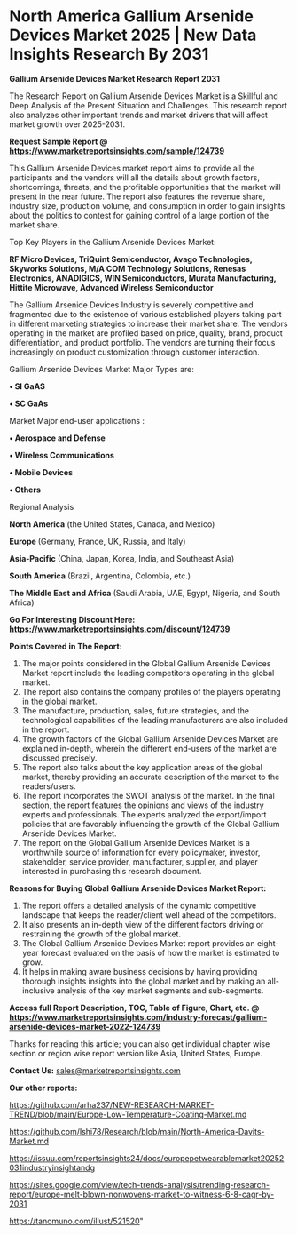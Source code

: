 # North America Gallium Arsenide Devices Market 2025 | New Data Insights Research By 2031

<strong>Gallium Arsenide Devices Market Research Report 2031</strong>

The Research Report on Gallium Arsenide Devices Market is a Skillful and Deep Analysis of the Present Situation and Challenges. This research report also analyzes other important trends and market drivers that will affect market growth over 2025-2031.

<strong>Request Sample Report @ <a href=https://www.marketreportsinsights.com/sample/124739>https://www.marketreportsinsights.com/sample/124739</a></strong>

This Gallium Arsenide Devices market report aims to provide all the participants and the vendors will all the details about growth factors, shortcomings, threats, and the profitable opportunities that the market will present in the near future. The report also features the revenue share, industry size, production volume, and consumption in order to gain insights about the politics to contest for gaining control of a large portion of the market share.

Top Key Players in the Gallium Arsenide Devices Market:

<strong>RF Micro Devices, TriQuint Semiconductor, Avago Technologies, Skyworks Solutions, M/A COM Technology Solutions, Renesas Electronics, ANADIGICS, WIN Semiconductors, Murata Manufacturing, Hittite Microwave, Advanced Wireless Semiconductor</strong>

The Gallium Arsenide Devices Industry is severely competitive and fragmented due to the existence of various established players taking part in different marketing strategies to increase their market share. The vendors operating in the market are profiled based on price, quality, brand, product differentiation, and product portfolio. The vendors are turning their focus increasingly on product customization through customer interaction.

Gallium Arsenide Devices Market Major Types are:

<strong>• SI GaAS

• SC GaAs</strong>

Market Major end-user applications :

<strong>• Aerospace and Defense

• Wireless Communications

• Mobile Devices

• Others</strong>

Regional Analysis

</u><strong><b>North America</b></strong> (the United States, Canada, and Mexico)

<strong><b>Europe </b></strong>(Germany, France, UK, Russia, and Italy)

<strong><b>Asia-Pacific</b></strong> (China, Japan, Korea, India, and Southeast Asia)

<strong><b>South America</b></strong> (Brazil, Argentina, Colombia, etc.)

<strong><b>The Middle East and Africa</b></strong> (Saudi Arabia, UAE, Egypt, Nigeria, and South Africa)

<strong>Go For Interesting Discount Here: <a href=https://www.marketreportsinsights.com/discount/124739>https://www.marketreportsinsights.com/discount/124739</a></strong>

<strong>Points Covered in The Report:</strong>
<ol>
  <li>The major points considered in the Global Gallium Arsenide Devices Market report include the leading competitors operating in the global market.</li>
  <li>The report also contains the company profiles of the players operating in the global market.</li>
  <li>The manufacture, production, sales, future strategies, and the technological capabilities of the leading manufacturers are also included in the report.</li>
  <li>The growth factors of the Global Gallium Arsenide Devices Market are explained in-depth, wherein the different end-users of the market are discussed precisely.</li>
  <li>The report also talks about the key application areas of the global market, thereby providing an accurate description of the market to the readers/users.</li>
  <li>The report incorporates the SWOT analysis of the market. In the final section, the report features the opinions and views of the industry experts and professionals. The experts analyzed the export/import policies that are favorably influencing the growth of the Global Gallium Arsenide Devices Market.</li>
  <li>The report on the Global Gallium Arsenide Devices Market is a worthwhile source of information for every policymaker, investor, stakeholder, service provider, manufacturer, supplier, and player interested in purchasing this research document.</li>
</ol>
<strong>Reasons for Buying Global Gallium Arsenide Devices Market Report:</strong>

<ol>
  <li>The report offers a detailed analysis of the dynamic competitive landscape that keeps the reader/client well ahead of the competitors.</li>
  <li>It also presents an in-depth view of the different factors driving or restraining the growth of the global market.</li>
  <li>The Global Gallium Arsenide Devices Market report provides an eight-year forecast evaluated on the basis of how the market is estimated to grow.</li>
  <li>It helps in making aware business decisions by having providing thorough insights insights into the global market and by making an all-inclusive analysis of the key market segments and sub-segments.</li>
</ol>
<strong>Access full Report Description, TOC, Table of Figure, Chart, etc. @ <a href=https://www.marketreportsinsights.com/industry-forecast/gallium-arsenide-devices-market-2022-124739>https://www.marketreportsinsights.com/industry-forecast/gallium-arsenide-devices-market-2022-124739</a></strong>


Thanks for reading this article; you can also get individual chapter wise section or region wise report version like Asia, United States, Europe.

<strong>Contact Us:</strong>
sales@marketreportsinsights.com

<strong>Our other reports:</strong>

<a href=https://github.com/arha237/NEW-RESEARCH-MARKET-TREND/blob/main/Europe-Low-Temperature-Coating-Market.md>https://github.com/arha237/NEW-RESEARCH-MARKET-TREND/blob/main/Europe-Low-Temperature-Coating-Market.md</a>

<a href=https://github.com/Ishi78/Research/blob/main/North-America-Davits-Market.md>https://github.com/Ishi78/Research/blob/main/North-America-Davits-Market.md</a>

<a href=https://issuu.com/reportsinsights24/docs/europepetwearablemarket20252031industryinsightandg>https://issuu.com/reportsinsights24/docs/europepetwearablemarket20252031industryinsightandg</a>

<a href=https://sites.google.com/view/tech-trends-analysis/trending-research-report/europe-melt-blown-nonwovens-market-to-witness-6-8-cagr-by-2031>https://sites.google.com/view/tech-trends-analysis/trending-research-report/europe-melt-blown-nonwovens-market-to-witness-6-8-cagr-by-2031</a>

<a href=https://tanomuno.com/illust/521520>https://tanomuno.com/illust/521520</a>"
